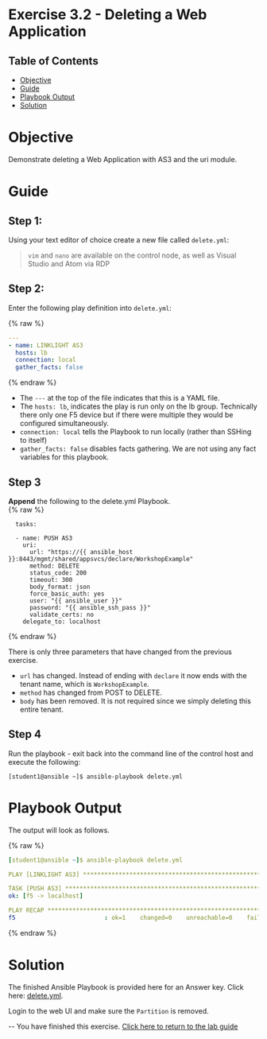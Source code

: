 # Exercise 3.2 - Deleting a Web Application

## Table of Contents

- [Objective](#objective)
- [Guide](#guide)
- [Playbook Output](#playbook-output)
- [Solution](#solution)

# Objective

Demonstrate deleting a Web Application with AS3 and the uri module.

# Guide

## Step 1:

Using your text editor of choice create a new file called `delete.yml`:

>`vim` and `nano` are available on the control node, as well as Visual Studio and Atom via RDP

## Step 2:

Enter the following play definition into `delete.yml`:

{% raw %}
``` yaml
---
- name: LINKLIGHT AS3
  hosts: lb
  connection: local
  gather_facts: false

```
{% endraw %}

- The `---` at the top of the file indicates that this is a YAML file.
- The `hosts: lb`,  indicates the play is run only on the lb group.  Technically there only one F5 device but if there were multiple they would be configured simultaneously.
- `connection: local` tells the Playbook to run locally (rather than SSHing to itself)
- `gather_facts: false` disables facts gathering.  We are not using any fact variables for this playbook.

## Step 3

**Append** the following to the delete.yml Playbook.  
{% raw %}
```
  tasks:

  - name: PUSH AS3
    uri:
      url: "https://{{ ansible_host }}:8443/mgmt/shared/appsvcs/declare/WorkshopExample"
      method: DELETE
      status_code: 200
      timeout: 300
      body_format: json
      force_basic_auth: yes
      user: "{{ ansible_user }}"
      password: "{{ ansible_ssh_pass }}"
      validate_certs: no
    delegate_to: localhost
```
{% endraw %}

There is only three parameters that have changed from the previous exercise.
- `url` has changed.  Instead of ending with `declare` it now ends with the tenant name, which is `WorkshopExample`.
- `method` has changed from POST to DELETE.
- `body` has been removed.  It is not required since we simply deleting this entire tenant.

## Step 4
Run the playbook - exit back into the command line of the control host and execute the following:

```
[student1@ansible ~]$ ansible-playbook delete.yml
```

# Playbook Output

The output will look as follows.

{% raw %}
```yaml
[student1@ansible ~]$ ansible-playbook delete.yml

PLAY [LINKLIGHT AS3] ***********************************************************

TASK [PUSH AS3] ********************************************************************************
ok: [f5 -> localhost]

PLAY RECAP ********************************************************************************
f5                         : ok=1    changed=0    unreachable=0    failed=0
```
{% endraw %}

# Solution

The finished Ansible Playbook is provided here for an Answer key.  Click here: [delete.yml](https://github.com/network-automation/linklight/blob/master/exercises/ansible_f5/3.2-as3-delete/delete.yaml).

Login to the web UI and make sure the `Partition` is removed.

--
You have finished this exercise.  [Click here to return to the lab guide](../README.md)
